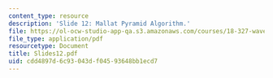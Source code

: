 ```yaml
---
content_type: resource
description: 'Slide 12: Mallat Pyramid Algorithm.'
file: https://ol-ocw-studio-app-qa.s3.amazonaws.com/courses/18-327-wavelets-filter-banks-and-applications-spring-2003/cdd4897d6c93043df04593648bb1ecd7_Slides12.pdf
file_type: application/pdf
resourcetype: Document
title: Slides12.pdf
uid: cdd4897d-6c93-043d-f045-93648bb1ecd7
---
```

